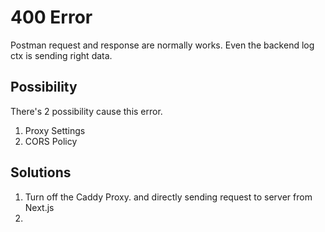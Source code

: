 # 400 Error  
Postman request and response are normally works. Even the backend log ctx is sending right data.

## Possibility
There's 2 possibility cause this error.  

1. Proxy Settings
2. CORS Policy

## Solutions
1. Turn off the Caddy Proxy. and directly sending request to server from Next.js  
2. 